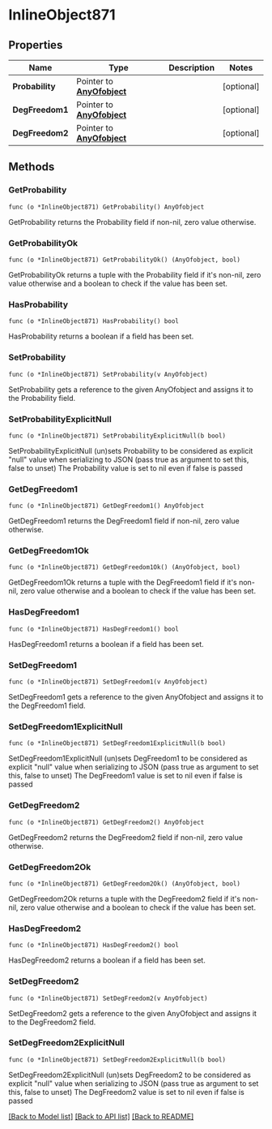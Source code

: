 # InlineObject871

## Properties

Name | Type | Description | Notes
------------ | ------------- | ------------- | -------------
**Probability** | Pointer to [**AnyOfobject**](anyOf&lt;object&gt;.md) |  | [optional] 
**DegFreedom1** | Pointer to [**AnyOfobject**](anyOf&lt;object&gt;.md) |  | [optional] 
**DegFreedom2** | Pointer to [**AnyOfobject**](anyOf&lt;object&gt;.md) |  | [optional] 

## Methods

### GetProbability

`func (o *InlineObject871) GetProbability() AnyOfobject`

GetProbability returns the Probability field if non-nil, zero value otherwise.

### GetProbabilityOk

`func (o *InlineObject871) GetProbabilityOk() (AnyOfobject, bool)`

GetProbabilityOk returns a tuple with the Probability field if it's non-nil, zero value otherwise
and a boolean to check if the value has been set.

### HasProbability

`func (o *InlineObject871) HasProbability() bool`

HasProbability returns a boolean if a field has been set.

### SetProbability

`func (o *InlineObject871) SetProbability(v AnyOfobject)`

SetProbability gets a reference to the given AnyOfobject and assigns it to the Probability field.

### SetProbabilityExplicitNull

`func (o *InlineObject871) SetProbabilityExplicitNull(b bool)`

SetProbabilityExplicitNull (un)sets Probability to be considered as explicit "null" value
when serializing to JSON (pass true as argument to set this, false to unset)
The Probability value is set to nil even if false is passed
### GetDegFreedom1

`func (o *InlineObject871) GetDegFreedom1() AnyOfobject`

GetDegFreedom1 returns the DegFreedom1 field if non-nil, zero value otherwise.

### GetDegFreedom1Ok

`func (o *InlineObject871) GetDegFreedom1Ok() (AnyOfobject, bool)`

GetDegFreedom1Ok returns a tuple with the DegFreedom1 field if it's non-nil, zero value otherwise
and a boolean to check if the value has been set.

### HasDegFreedom1

`func (o *InlineObject871) HasDegFreedom1() bool`

HasDegFreedom1 returns a boolean if a field has been set.

### SetDegFreedom1

`func (o *InlineObject871) SetDegFreedom1(v AnyOfobject)`

SetDegFreedom1 gets a reference to the given AnyOfobject and assigns it to the DegFreedom1 field.

### SetDegFreedom1ExplicitNull

`func (o *InlineObject871) SetDegFreedom1ExplicitNull(b bool)`

SetDegFreedom1ExplicitNull (un)sets DegFreedom1 to be considered as explicit "null" value
when serializing to JSON (pass true as argument to set this, false to unset)
The DegFreedom1 value is set to nil even if false is passed
### GetDegFreedom2

`func (o *InlineObject871) GetDegFreedom2() AnyOfobject`

GetDegFreedom2 returns the DegFreedom2 field if non-nil, zero value otherwise.

### GetDegFreedom2Ok

`func (o *InlineObject871) GetDegFreedom2Ok() (AnyOfobject, bool)`

GetDegFreedom2Ok returns a tuple with the DegFreedom2 field if it's non-nil, zero value otherwise
and a boolean to check if the value has been set.

### HasDegFreedom2

`func (o *InlineObject871) HasDegFreedom2() bool`

HasDegFreedom2 returns a boolean if a field has been set.

### SetDegFreedom2

`func (o *InlineObject871) SetDegFreedom2(v AnyOfobject)`

SetDegFreedom2 gets a reference to the given AnyOfobject and assigns it to the DegFreedom2 field.

### SetDegFreedom2ExplicitNull

`func (o *InlineObject871) SetDegFreedom2ExplicitNull(b bool)`

SetDegFreedom2ExplicitNull (un)sets DegFreedom2 to be considered as explicit "null" value
when serializing to JSON (pass true as argument to set this, false to unset)
The DegFreedom2 value is set to nil even if false is passed

[[Back to Model list]](../README.md#documentation-for-models) [[Back to API list]](../README.md#documentation-for-api-endpoints) [[Back to README]](../README.md)



